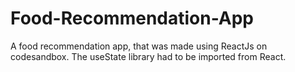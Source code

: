 # Food-Recommendation-App
A food recommendation app, that was made using ReactJs on codesandbox.
The useState library had to be imported from React.
